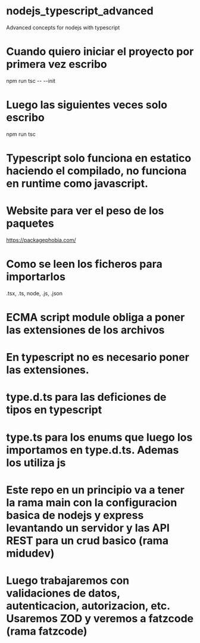 # nodejs_typescript_advanced
Advanced concepts for nodejs with typescript

# Cuando quiero iniciar el proyecto por primera vez escribo
npm run tsc -- --init
# Luego las siguientes veces solo escribo
npm run tsc

# Typescript solo funciona en estatico haciendo el compilado, no funciona en runtime como javascript.

# Website para ver el peso de los paquetes
https://packagephobia.com/

# Como se leen los ficheros para importarlos
.tsx, .ts, node, .js, .json

# ECMA script module obliga a poner las extensiones de los archivos
# En typescript no es necesario poner las extensiones.

# type.d.ts para las deficiones de tipos en typescript
# type.ts para los enums que luego los importamos en type.d.ts. Ademas los utiliza js

# Este repo en un principio va a tener la rama main con la configuracion basica de nodejs y express levantando un servidor y las API REST para un crud basico (rama midudev)
# Luego trabajaremos con validaciones de datos, autenticacion, autorizacion, etc. Usaremos ZOD y veremos a fatzcode (rama fatzcode)



